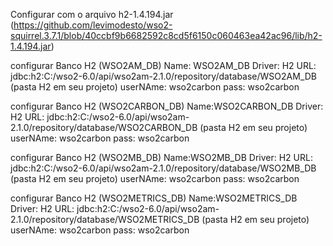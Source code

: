 Configurar com o arquivo h2-1.4.194.jar 
(https://github.com/levimodesto/wso2-squirrel.3.7.1/blob/40ccbf9b6682592c8cd5f6150c060463ea42ac96/lib/h2-1.4.194.jar)



configurar Banco H2 (WSO2AM_DB)
Name: WSO2AM_DB
Driver: H2
URL: jdbc:h2:C:/wso2-6.0/api/wso2am-2.1.0/repository/database/WSO2AM_DB  (pasta H2 em seu projeto)
userNAme: wso2carbon
pass: wso2carbon 



configurar Banco H2 (WSO2CARBON_DB)
Name:WSO2CARBON_DB
Driver: H2
URL: jdbc:h2:C:/wso2-6.0/api/wso2am-2.1.0/repository/database/WSO2CARBON_DB  (pasta H2 em seu projeto)
userNAme: wso2carbon
pass: wso2carbon 




configurar Banco H2 (WSO2MB_DB)
Name:WSO2MB_DB
Driver: H2
URL: jdbc:h2:C:/wso2-6.0/api/wso2am-2.1.0/repository/database/WSO2MB_DB  (pasta H2 em seu projeto)
userNAme: wso2carbon
pass: wso2carbon 




configurar Banco H2 (WSO2METRICS_DB)
Name:WSO2METRICS_DB
Driver: H2
URL: jdbc:h2:C:/wso2-6.0/api/wso2am-2.1.0/repository/database/WSO2METRICS_DB  (pasta H2 em seu projeto)
userNAme: wso2carbon
pass: wso2carbon 
